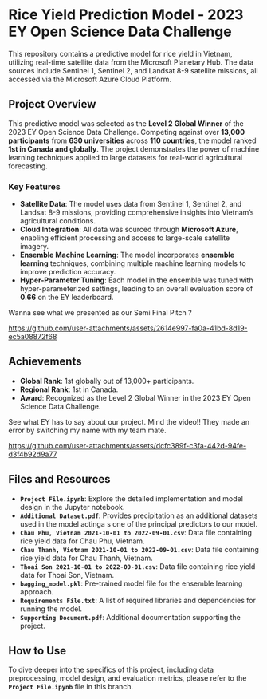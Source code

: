 # Rice Yield Prediction Model - 2023 EY Open Science Data Challenge

This repository contains a predictive model for rice yield in Vietnam, utilizing real-time satellite data from the Microsoft Planetary Hub. The data sources include Sentinel 1, Sentinel 2, and Landsat 8-9 satellite missions, all accessed via the Microsoft Azure Cloud Platform.

## Project Overview

This predictive model was selected as the **Level 2 Global Winner** of the 2023 EY Open Science Data Challenge. Competing against over **13,000 participants** from **630 universities** across **110 countries**, the model ranked **1st in Canada and globally**. The project demonstrates the power of machine learning techniques applied to large datasets for real-world agricultural forecasting.

### Key Features
- **Satellite Data**: The model uses data from Sentinel 1, Sentinel 2, and Landsat 8-9 missions, providing comprehensive insights into Vietnam’s agricultural conditions.
- **Cloud Integration**: All data was sourced through **Microsoft Azure**, enabling efficient processing and access to large-scale satellite imagery.
- **Ensemble Machine Learning**: The model incorporates **ensemble learning** techniques, combining multiple machine learning models to improve prediction accuracy.
- **Hyper-Parameter Tuning**: Each model in the ensemble was tuned with hyper-parameterized settings, leading to an overall evaluation score of **0.66** on the EY leaderboard.


Wanna see what we presented as our Semi Final Pitch ?

https://github.com/user-attachments/assets/2614e997-fa0a-41bd-8d19-ec5a08872f68

## Achievements
- **Global Rank**: 1st globally out of 13,000+ participants.
- **Regional Rank**: 1st in Canada.
- **Award**: Recognized as the Level 2 Global Winner in the 2023 EY Open Science Data Challenge.

See what EY has to say about our project. Mind the video!! They made an error by switching my name with my team mate.

https://github.com/user-attachments/assets/dcfc389f-c3fa-442d-94fe-d3f4b92d9a77


## Files and Resources
- **`Project File.ipynb`**: Explore the detailed implementation and model design in the Jupyter notebook.
- **`Additional Dataset.pdf`**: Provides precipitation as an additional datasets used in the model actinga s one of the principal predictors to our model.
- **`Chau Phu, Vietnam 2021-10-01 to 2022-09-01.csv`**: Data file containing rice yield data for Chau Phu, Vietnam.
- **`Chau Thanh, Vietnam 2021-10-01 to 2022-09-01.csv`**: Data file containing rice yield data for Chau Thanh, Vietnam.
- **`Thoai Son 2021-10-01 to 2022-09-01.csv`**: Data file containing rice yield data for Thoai Son, Vietnam.
- **`bagging_model.pkl`**: Pre-trained model file for the ensemble learning approach.
- **`Requirements File.txt`**: A list of required libraries and dependencies for running the model.
- **`Supporting Document.pdf`**: Additional documentation supporting the project.

## How to Use
To dive deeper into the specifics of this project, including data preprocessing, model design, and evaluation metrics, please refer to the **`Project File.ipynb`** file in this branch.






